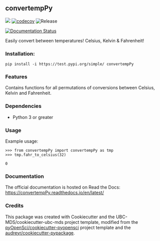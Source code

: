 ## convertempPy 

![](https://github.com/ttimbers/convertempPy/workflows/build/badge.svg) [![codecov](https://codecov.io/gh/ttimbers/convertempPy/branch/master/graph/badge.svg)](https://codecov.io/gh/ttimbers/convertempPy) ![Release](https://github.com/ttimbers/convertempPy/workflows/Release/badge.svg)

[![Documentation Status](https://readthedocs.org/projects/convertempPy/badge/?version=latest)](https://convertempPy.readthedocs.io/en/latest/?badge=latest)

Easily convert between temperatures! Celsius, Kelvin & Fahrenheit!

### Installation:

```
pip install -i https://test.pypi.org/simple/ convertempPy
```

### Features
Contains functions for all permutations of conversions between Celsius, Kelvin and Fahrenheit.

### Dependencies

- Python 3 or greater

### Usage

Example usage:
```
>>> from convertempPy import convertempPy as tmp
>>> tmp.fahr_to_celsius(32)
```

```
0
```

### Documentation
The official documentation is hosted on Read the Docs: <https://convertempPy.readthedocs.io/en/latest/>

### Credits
This package was created with Cookiecutter and the UBC-MDS/cookiecutter-ubc-mds project template, modified from the [pyOpenSci/cookiecutter-pyopensci](https://github.com/pyOpenSci/cookiecutter-pyopensci) project template and the [audreyr/cookiecutter-pypackage](https://github.com/audreyr/cookiecutter-pypackage).
